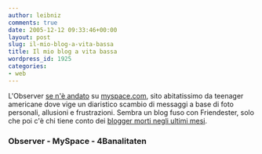 ```yaml
---
author: leibniz
comments: true
date: 2005-12-12 09:33:46+00:00
layout: post
slug: il-mio-blog-a-vita-bassa
title: Il mio blog a vita bassa
wordpress_id: 1925
categories:
- web
---
```


L'Observer [se n'è andato](http://observer.guardian.co.uk/focus/story/0,6903,1664641,00.html) su [myspace.com](http://www.myspace.com), sito abitatissimo da teenager americane dove vige un diaristico scambio di messaggi a base di foto personali, allusioni e frustrazioni. Sembra un blog fuso con Friendester, solo che poi c'è chi tiene conto dei [blogger morti negli ultimi mesi](http://zeromedia.it/4b/archivi/2005/12/myspace_deaths.php).

### Observer - MySpace - 4Banalitaten
